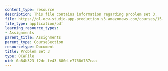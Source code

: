 ```yaml
---
content_type: resource
description: This file contains information regarding problem set 3.
file: https://ol-ocw-studio-app-production.s3.amazonaws.com/courses/15-053-optimization-methods-in-management-science-spring-2013/0a84b323f2dcfe43680de7768d787caa_MIT15_053S13_ps3.pdf
file_type: application/pdf
learning_resource_types:
- Assignments
parent_title: Assignments
parent_type: CourseSection
resourcetype: Document
title: Problem Set 3
type: OCWFile
uid: 0a84b323-f2dc-fe43-680d-e7768d787caa
---
```

